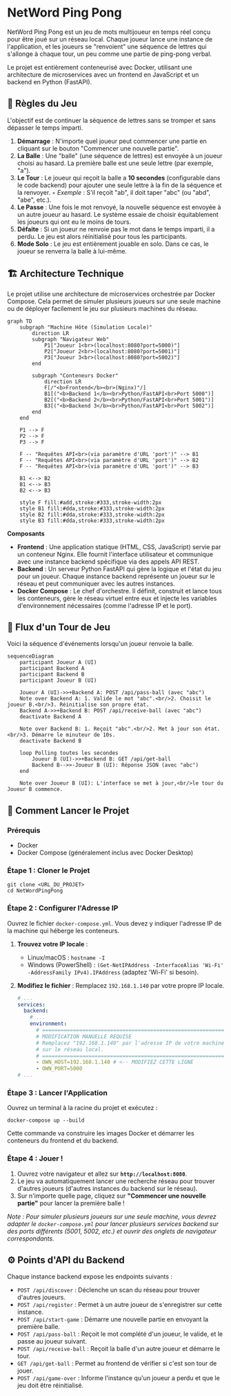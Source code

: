 # NetWord Ping Pong

NetWord Ping Pong est un jeu de mots multijoueur en temps réel conçu pour être joué sur un réseau local. Chaque joueur lance une instance de l'application, et les joueurs se "renvoient" une séquence de lettres qui s'allonge à chaque tour, un peu comme une partie de ping-pong verbal.

Le projet est entièrement conteneurisé avec Docker, utilisant une architecture de microservices avec un frontend en JavaScript et un backend en Python (FastAPI).

## 📜 Règles du Jeu

L'objectif est de continuer la séquence de lettres sans se tromper et sans dépasser le temps imparti.

1.  **Démarrage** : N'importe quel joueur peut commencer une partie en cliquant sur le bouton "Commencer une nouvelle partie".
2.  **La Balle** : Une "balle" (une séquence de lettres) est envoyée à un joueur choisi au hasard. La première balle est une seule lettre (par exemple, "a").
3.  **Le Tour** : Le joueur qui reçoit la balle a **10 secondes** (configurable dans le code backend) pour ajouter une seule lettre à la fin de la séquence et la renvoyer.
    ◦   *Exemple* : S'il reçoit "ab", il doit taper "abc" (ou "abd", "abe", etc.).
4.  **Le Passe** : Une fois le mot renvoyé, la nouvelle séquence est envoyée à un autre joueur au hasard. Le système essaie de choisir équitablement les joueurs qui ont eu le moins de tours.
5.  **Défaite** : Si un joueur ne renvoie pas le mot dans le temps imparti, il a perdu. Le jeu est alors réinitialisé pour tous les participants.
6.  **Mode Solo** : Le jeu est entièrement jouable en solo. Dans ce cas, le joueur se renverra la balle à lui-même.

## 🏗️ Architecture Technique

Le projet utilise une architecture de microservices orchestrée par Docker Compose. Cela permet de simuler plusieurs joueurs sur une seule machine ou de déployer facilement le jeu sur plusieurs machines du réseau.

```mermaid
graph TD
    subgraph "Machine Hôte (Simulation Locale)"
        direction LR
        subgraph "Navigateur Web"
            P1["Joueur 1<br>(localhost:8080?port=5000)"]
            P2["Joueur 2<br>(localhost:8080?port=5001)"]
            P3["Joueur 3<br>(localhost:8080?port=5002)"]
        end

        subgraph "Conteneurs Docker"
            direction LR
            F[/"<b>Frontend</b><br>(Nginx)"/]
            B1[("<b>Backend 1</b><br>Python/FastAPI<br>Port 5000")]
            B2[("<b>Backend 2</b><br>Python/FastAPI<br>Port 5001")]
            B3[("<b>Backend 3</b><br>Python/FastAPI<br>Port 5002")]
        end
    end

    P1 --> F
    P2 --> F
    P3 --> F

    F -- "Requêtes API<br>(via paramètre d'URL 'port')" --> B1
    F -- "Requêtes API<br>(via paramètre d'URL 'port')" --> B2
    F -- "Requêtes API<br>(via paramètre d'URL 'port')" --> B3

    B1 <--> B2
    B1 <--> B3
    B2 <--> B3

    style F fill:#add,stroke:#333,stroke-width:2px
    style B1 fill:#dda,stroke:#333,stroke-width:2px
    style B2 fill:#dda,stroke:#333,stroke-width:2px
    style B3 fill:#dda,stroke:#333,stroke-width:2px
```

**Composants**
*   **Frontend** : Une application statique (HTML, CSS, JavaScript) servie par un conteneur Nginx. Elle fournit l'interface utilisateur et communique avec une instance backend spécifique via des appels API REST.
*   **Backend** : Un serveur Python FastAPI qui gère la logique et l'état du jeu pour un joueur. Chaque instance backend représente un joueur sur le réseau et peut communiquer avec les autres instances.
*   **Docker Compose** : Le chef d'orchestre. Il définit, construit et lance tous les conteneurs, gère le réseau virtuel entre eux et injecte les variables d'environnement nécessaires (comme l'adresse IP et le port).

## 🔄 Flux d'un Tour de Jeu

Voici la séquence d'événements lorsqu'un joueur renvoie la balle.

```mermaid
sequenceDiagram
    participant Joueur A (UI)
    participant Backend A
    participant Backend B
    participant Joueur B (UI)

    Joueur A (UI)->>+Backend A: POST /api/pass-ball (avec "abc")
    Note over Backend A: 1. Valide le mot "abc".<br/>2. Choisit le joueur B.<br/>3. Réinitialise son propre état.
    Backend A->>+Backend B: POST /api/receive-ball (avec "abc")
    deactivate Backend A
    
    Note over Backend B: 1. Reçoit "abc".<br/>2. Met à jour son état.<br/>3. Démarre le minuteur de 10s.
    deactivate Backend B

    loop Polling toutes les secondes
        Joueur B (UI)->>+Backend B: GET /api/get-ball
        Backend B-->>-Joueur B (UI): Réponse JSON (avec "abc")
    end

    Note over Joueur B (UI): L'interface se met à jour,<br/>le tour du Joueur B commence.
```

## 🚀 Comment Lancer le Projet

### Prérequis
*   Docker
*   Docker Compose (généralement inclus avec Docker Desktop)

### Étape 1 : Cloner le Projet
```shell
git clone <URL_DU_PROJET>
cd NetWordPingPong
```

### Étape 2 : Configurer l'Adresse IP

Ouvrez le fichier `docker-compose.yml`. Vous devez y indiquer l'adresse IP de la machine qui héberge les conteneurs.

1.  **Trouvez votre IP locale** :
    *   Linux/macOS : `hostname -I`
    *   Windows (PowerShell) : `(Get-NetIPAddress -InterfaceAlias 'Wi-Fi' -AddressFamily IPv4).IPAddress` (adaptez 'Wi-Fi' si besoin).

2.  **Modifiez le fichier** : Remplacez `192.168.1.140` par votre propre IP locale.
    ```yaml
    # ...
    services:
      backend:
        # ...
        environment:
          # ====================================================================
          # MODIFICATION MANUELLE REQUISE
          # Remplacez "192.168.1.140" par l'adresse IP de votre machine
          # sur le réseau local.
          # ====================================================================
          - OWN_HOST=192.168.1.140 # <-- MODIFIEZ CETTE LIGNE
          - OWN_PORT=5000
    # ...
    ```

### Étape 3 : Lancer l'Application

Ouvrez un terminal à la racine du projet et exécutez :
```shell
docker-compose up --build
```
Cette commande va construire les images Docker et démarrer les conteneurs du frontend et du backend.

### Étape 4 : Jouer !

1.  Ouvrez votre navigateur et allez sur **`http://localhost:8080`**.
2.  Le jeu va automatiquement lancer une recherche réseau pour trouver d'autres joueurs (d'autres instances du backend sur le réseau).
3.  Sur n'importe quelle page, cliquez sur **"Commencer une nouvelle partie"** pour lancer la première balle !

*Note : Pour simuler plusieurs joueurs sur une seule machine, vous devrez adapter le `docker-compose.yml` pour lancer plusieurs services backend sur des ports différents (5001, 5002, etc.) et ouvrir des onglets de navigateur correspondants.*

## ⚙️ Points d'API du Backend

Chaque instance backend expose les endpoints suivants :

*   `POST /api/discover` : Déclenche un scan du réseau pour trouver d'autres joueurs.
*   `POST /api/register` : Permet à un autre joueur de s'enregistrer sur cette instance.
*   `POST /api/start-game` : Démarre une nouvelle partie en envoyant la première balle.
*   `POST /api/pass-ball` : Reçoit le mot complété d'un joueur, le valide, et le passe au joueur suivant.
*   `POST /api/receive-ball` : Reçoit la balle d'un autre joueur et démarre le tour.
*   `GET /api/get-ball` : Permet au frontend de vérifier si c'est son tour de jouer.
*   `POST /api/game-over` : Informe l'instance qu'un joueur a perdu et que le jeu doit être réinitialisé.